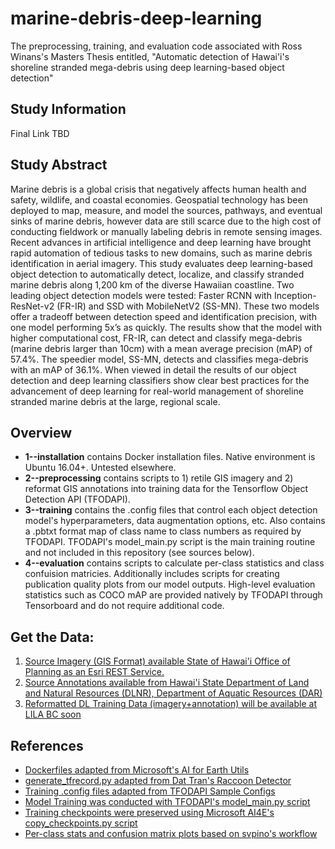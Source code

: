 # marine-debris-deep-learning
The preprocessing, training, and evaluation code associated with Ross Winans's Masters Thesis entitled, "Automatic detection of Hawai'i's shoreline stranded mega-debris using deep learning-based object detection"

## Study Information
Final Link TBD

## Study Abstract
Marine debris is a global crisis that negatively affects human health and safety, wildlife, and coastal economies. Geospatial technology has been deployed to map, measure, and model the sources, pathways, and eventual sinks of marine debris, however data are still scarce due to the high cost of conducting fieldwork or manually labeling debris in remote sensing images. Recent advances in artificial intelligence and deep learning have brought rapid automation of tedious tasks to new domains, such as marine debris identification in aerial imagery. This study evaluates deep learning-based object detection to automatically detect, localize, and classify stranded marine debris along 1,200 km of the diverse Hawaiian coastline. Two leading object detection models were tested: Faster RCNN with Inception-ResNet-v2 (FR-IR) and SSD with MobileNetV2 (SS-MN). These two models offer a tradeoff between detection speed and identification precision, with one model performing 5x’s as quickly. The results show that the model with higher computational cost, FR-IR, can detect and classify mega-debris (marine debris larger than 10cm) with a mean average precision (mAP) of 57.4%. The speedier model, SS-MN, detects and classifies mega-debris with an mAP of 36.1%. When viewed in detail the results of our object detection and deep learning classifiers show clear best practices for the advancement of deep learning for real-world management of shoreline stranded marine debris at the large, regional scale.

## Overview
- **1--installation** contains Docker installation files. Native environment is Ubuntu 16.04+. Untested elsewhere.
- **2--preprocessing** contains scripts to 1) retile GIS imagery and 2) reformat GIS annotations into training data for the Tensorflow Object Detection API (TFODAPI).
- **3--training** contains the .config files that control each object detection model's hyperparameters, data augmentation options, etc. Also contains a .pbtxt format map of class name to class numbers as required by TFODAPI. TFODAPI's model_main.py script is the main training routine and not included in this repository (see sources below).
- **4--evaluation** contains scripts to calculate per-class statistics and class confuision matricies. Additionally includes scripts for creating publication quality plots from our model outputs. High-level evaluation statistics such as COCO mAP are provided natively by TFODAPI through Tensorboard and do not require additional code. 

## Get the Data:
1. [Source Imagery (GIS Format) available State of Hawai'i Office of Planning as an Esri REST Service.](http://geodata.hawaii.gov/arcgis/rest/services/SoH_Imagery/Coastal_2015/ImageServer)
2. [Source Annotations available from Hawai'i State Department of Land and Natural Resources (DLNR), Department of Aquatic Resources (DAR)](DLNR.aquatics@hawaii.gov)
3. [Reformatted DL Training Data (imagery+annotation) will be available at LILA BC soon](http://lila.science/)

## References
- [Dockerfiles adapted from Microsoft's AI for Earth Utils](https://github.com/microsoft/ai4eutils/tree/master/TF_OD_API)
- [generate_tfrecord.py adapted from Dat Tran's Raccoon Detector](https://github.com/datitran/raccoon_dataset/blob/master/generate_tfrecord.py)
- [Training .config files adapted from TFODAPI Sample Configs](https://github.com/tensorflow/models/tree/master/research/object_detection/samples/configs)
- [Model Training was conducted with TFODAPI's model_main.py script](https://github.com/tensorflow/models/tree/master/research/object_detection)
- [Training checkpoints were preserved using Microsoft AI4E's copy_checkpoints.py script](https://github.com/microsoft/CameraTraps/blob/d61545751c957a92f763fa2f435f1d5f058ed044/detection/detector_training/copy_checkpoints.py)
- [Per-class stats and confusion matrix plots based on svpino's workflow](https://github.com/svpino/tf_object_detection_cm/blob/master/confusion_matrix.py)
